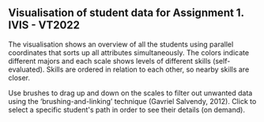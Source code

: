 
 ## Visualisation of student data for Assignment 1. IVIS - VT2022


The visualisation shows an overview of all the students using parallel coordinates that sorts up all attributes simultaneously.
The colors indicate different majors and each scale shows levels of different skills (self-evaluated). Skills are ordered in relation to each other, so nearby skills are closer.

Use brushes to drag up and down on the scales to filter out unwanted data using the ‘brushing-and-linking’ technique (Gavriel Salvendy, 2012). Click to select a specific student's path in order to see their details (on demand).

